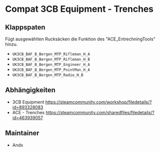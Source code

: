 # Compat 3CB Equipment - Trenches

## Klappspaten

Fügt ausgewählten Rucksäcken die Funktion des "ACE_EntrechningTools" hinzu.

- `UK3CB_BAF_B_Bergen_MTP_Rifleman_H_A`
- `UK3CB_BAF_B_Bergen_MTP_Rifleman_H_B`
- `UK3CB_BAF_B_Bergen_MTP_Engineer_H_A`
- `UK3CB_BAF_B_Bergen_MTP_PointMan_H_A`
- `UK3CB_BAF_B_Bergen_MTP_Radio_H_B`

## Abhängigkeiten

- 3CB Equipment <https://steamcommunity.com/workshop/filedetails/?id=893328083>
- ACE - Trenches <https://steamcommunity.com/sharedfiles/filedetails/?id=463939057>

## Maintainer

- Andx
